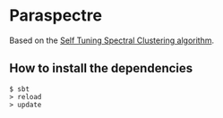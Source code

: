 # Paraspectre

Based on the [Self Tuning Spectral Clustering algorithm](http://www.vision.caltech.edu/lihi/Demos/SelfTuningClustering.html).

## How to install the dependencies

```
$ sbt
> reload
> update
```

